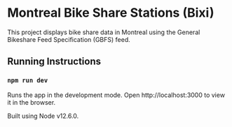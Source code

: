 # Montreal Bike Share Stations (Bixi)

This project displays bike share data in Montreal using the General Bikeshare Feed Specification (GBFS) feed.

## Running Instructions

### `npm run dev`

Runs the app in the development mode. Open http://localhost:3000 to view it in the browser.

Built using Node v12.6.0.
